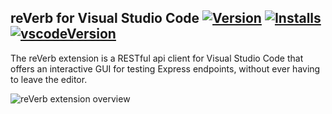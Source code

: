 ## reVerb for Visual Studio Code [![Version](https://vsmarketplacebadge.apphb.com/version/reverb-api.reverb.svg)](https://marketplace.visualstudio.com/items?itemName=reverb-api.reverb) [![Installs](https://vsmarketplacebadge.apphb.com/installs-short/reverb-api.reverb.svg)](https://marketplace.visualstudio.com/items?itemName=reverb-api.reverb) [![vscodeVersion](https://img.shields.io/badge/vscode-%5E1.51.0-blue.svg)](https://marketplace.visualstudio.com/items?itemName=reverb-api.reverb)

The reVerb extension is a RESTful api client for Visual Studio Code that offers an interactive GUI for testing Express endpoints, without ever having to leave the editor.

![reVerb extension overview](resources/readme/overview.gif)

